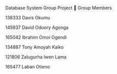Database System Group Project
👥 Group Members


138333 Davis Okumu

145937 David Oduory Agonga

165042 Ibrahim Omoi Ogendi

134887 Tony Amoyah Kaiko

121806 Zalugurha Iwen Lama

165477 Laban Otieno
